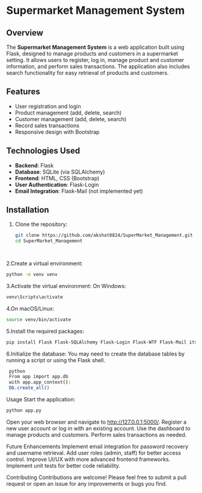 # Supermarket Management System

## Overview

The **Supermarket Management System** is a web application built using Flask, designed to manage products and customers in a supermarket setting. It allows users to register, log in, manage product and customer information, and perform sales transactions. The application also includes search functionality for easy retrieval of products and customers.

## Features

- User registration and login
- Product management (add, delete, search)
- Customer management (add, delete, search)
- Record sales transactions
- Responsive design with Bootstrap

## Technologies Used

- **Backend**: Flask
- **Database**: SQLite (via SQLAlchemy)
- **Frontend**: HTML, CSS (Bootstrap)
- **User Authentication**: Flask-Login
- **Email Integration**: Flask-Mail (not implemented yet)

## Installation

1. Clone the repository:

   ```bash
   git clone https://github.com/akshat0824/SuperMarket_Management.git
   cd SuperMarket_Management
   
  
2.Create a virtual environment:
   ```bash
  python -m venv venv
  ```
3.Activate the virtual environment:
  On Windows:
  ```bash
  venv\Scripts\activate
  ```
  4.On macOS/Linux:
  ```bash
  source venv/bin/activate
  ```
  5.Install the required packages:
  ```bash
  pip install Flask Flask-SQLAlchemy Flask-Login Flask-WTF Flask-Mail itsdangerous
  ```

  6.Initialize the database:
  You may need to create the database tables by running a script or using the Flask shell.
  ```bash
   python
   From app import app.db
   with app.app_context():
   Db.create_all()
  ```   

  Usage
  Start the application:
  ```bash
  python app.py
  ```
  Open your web browser and navigate to http://127.0.0.1:5000/.
  Register a new user account or log in with an existing account.
  Use the dashboard to manage products and customers.
  Perform sales transactions as needed.
  
  Future Enhancements
  Implement email integration for password recovery and username retrieval.
  Add user roles (admin, staff) for better access control.
  Improve UI/UX with more advanced frontend frameworks.
  Implement unit tests for better code reliability.
  
  Contributing
  Contributions are welcome! Please feel free to submit a pull request or open an issue for any improvements or bugs you find.
  
